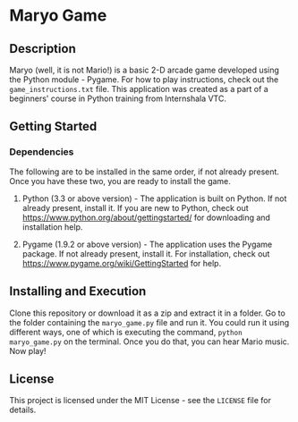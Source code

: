 # Maryo Game

## Description

Maryo (well, it is not Mario!) is a basic 2-D arcade game developed using the Python module - Pygame. For how to play instructions, check out the ```game_instructions.txt``` file. This application was created as a part of a beginners' course in Python training from Internshala VTC.

## Getting Started

### Dependencies

The following are to be installed in the same order, if not already present. Once you have these two, you are ready to install the game.

1. Python (3.3 or above version) - The application is built on Python. If not already present, install it. If you are new to Python, check out https://www.python.org/about/gettingstarted/ for downloading and installation help.

2. Pygame (1.9.2 or above version) - The application uses the Pygame package. If not already present, install it. For installation, check out https://www.pygame.org/wiki/GettingStarted for help.

## Installing and Execution

Clone this repository or download it as a zip and extract it in a folder. Go to the folder containing the ```maryo_game.py``` file and run it. You could run it using different ways, one of which is executing the command, ```python maryo_game.py``` on the terminal. Once you do that, you can hear Mario music. Now play!

## License

This project is licensed under the MIT License - see the ```LICENSE``` file for details.
